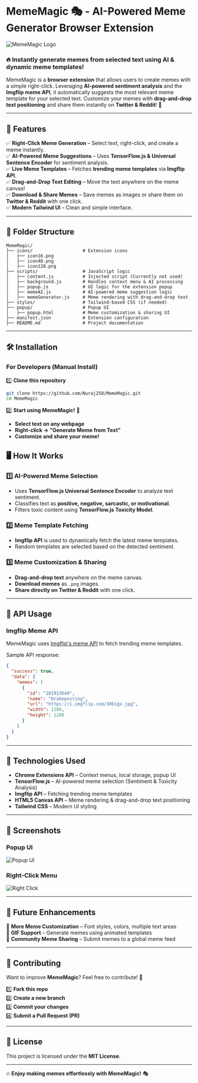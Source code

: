 # **MemeMagic 🎭 - AI-Powered Meme Generator Browser Extension**

![MemeMagic Logo](icons/icon128.png)

### **🔥 Instantly generate memes from selected text using AI & dynamic meme templates!**
MemeMagic is a **browser extension** that allows users to create memes with a simple right-click. Leveraging **AI-powered sentiment analysis** and the **Imgflip meme API**, it automatically suggests the most relevant meme template for your selected text. Customize your memes with **drag-and-drop text positioning** and share them instantly on **Twitter & Reddit**! 🚀

---

## **🚀 Features**
✅ **Right-Click Meme Generation** – Select text, right-click, and create a meme instantly.  
✅ **AI-Powered Meme Suggestions** – Uses **TensorFlow.js & Universal Sentence Encoder** for sentiment analysis.  
✅ **Live Meme Templates** – Fetches **trending meme templates** via **Imgflip API**.  
✅ **Drag-and-Drop Text Editing** – Move the text anywhere on the meme canvas!  
✅ **Download & Share Memes** – Save memes as images or share them on **Twitter & Reddit** with one click.  
✅ **Modern Tailwind UI** – Clean and simple interface.  

---

## **📂 Folder Structure**
```
MemeMagic/
├── icons/                   # Extension icons
│   ├── icon16.png
│   ├── icon48.png
│   ├── icon128.png
├── scripts/                 # JavaScript logic
│   ├── content.js           # Injected script (Currently not used)
│   ├── background.js        # Handles context menu & AI processing
│   ├── popup.js             # UI logic for the extension popup
│   ├── memeAI.js            # AI-powered meme suggestion logic
│   ├── memeGenerator.js     # Meme rendering with drag-and-drop text
├── styles/                  # Tailwind-based CSS (if needed)
├── popup/                   # Popup UI
│   ├── popup.html           # Meme customization & sharing UI
├── manifest.json            # Extension configuration
├── README.md                # Project documentation
```

---

## **🛠️ Installation**
### **For Developers (Manual Install)**
1️⃣ **Clone this repository**  
```bash
git clone https://github.com/Nuraj250/MemeMagic.git
cd MemeMagic
```
2️⃣ **Start using MemeMagic!** 🎉  
- **Select text on any webpage**  
- **Right-click → "Generate Meme from Text"**  
- **Customize and share your meme!**  

## **🖥️ How It Works**
### **1️⃣ AI-Powered Meme Selection**
- Uses **TensorFlow.js Universal Sentence Encoder** to analyze text sentiment.
- Classifies text as **positive, negative, sarcastic, or motivational**.
- Filters toxic content using **TensorFlow.js Toxicity Model**.

### **2️⃣ Meme Template Fetching**
- **Imgflip API** is used to dynamically fetch the latest meme templates.
- Random templates are selected based on the detected sentiment.

### **3️⃣ Meme Customization & Sharing**
- **Drag-and-drop text** anywhere on the meme canvas.
- **Download memes** as `.png` images.
- **Share directly on Twitter & Reddit** with one click.

---

## **📜 API Usage**
### **Imgflip Meme API**
MemeMagic uses [Imgflip's meme API](https://api.imgflip.com/get_memes) to fetch trending meme templates.

Sample API response:
```json
{
  "success": true,
  "data": {
    "memes": [
      {
        "id": "181913649",
        "name": "Drakeposting",
        "url": "https://i.imgflip.com/30b1gx.jpg",
        "width": 1200,
        "height": 1200
      }
    ]
  }
}
```

---

## **🔧 Technologies Used**
- **Chrome Extensions API** – Context menus, local storage, popup UI
- **TensorFlow.js** – AI-powered meme selection (Sentiment & Toxicity Analysis)
- **Imgflip API** – Fetching trending meme templates
- **HTML5 Canvas API** – Meme rendering & drag-and-drop text positioning
- **Tailwind CSS** – Modern UI styling

---

## **📸 Screenshots**
### **Popup UI**
![Popup UI](https://via.placeholder.com/600x400?text=MemeMagic+Popup)

### **Right-Click Menu**
![Right Click](https://via.placeholder.com/600x400?text=Right+Click+Meme+Generation)

---

## **🚀 Future Enhancements**
🔹 **More Meme Customization** – Font styles, colors, multiple text areas  
🔹 **GIF Support** – Generate memes using animated templates  
🔹 **Community Meme Sharing** – Submit memes to a global meme feed  

---

## **🤝 Contributing**
Want to improve **MemeMagic**? Feel free to contribute! 🎉  

1️⃣ **Fork this repo**  
2️⃣ **Create a new branch**  
3️⃣ **Commit your changes**  
4️⃣ **Submit a Pull Request (PR)**  

---

## **📜 License**
This project is licensed under the **MIT License**.  

---

🔥 **Enjoy making memes effortlessly with MemeMagic!** 🎭

